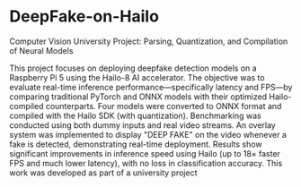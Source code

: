 # DeepFake-on-Hailo
Computer Vision University Project: Parsing, Quantization, and Compilation of Neural Models

This project focuses on deploying deepfake detection models on a Raspberry Pi 5 using the Hailo-8 AI accelerator. The objective was to evaluate real-time inference performance—specifically latency and FPS—by comparing traditional PyTorch and ONNX models with their optimized Hailo-compiled counterparts. Four models were converted to ONNX format and compiled with the Hailo SDK (with quantization). Benchmarking was conducted using both dummy inputs and real video streams. An overlay system was implemented to display "DEEP FAKE" on the video whenever a fake is detected, demonstrating real-time deployment. Results show significant improvements in inference speed using Hailo (up to 18× faster FPS and much lower latency), with no loss in classification accuracy. This work was developed as part of a university project
